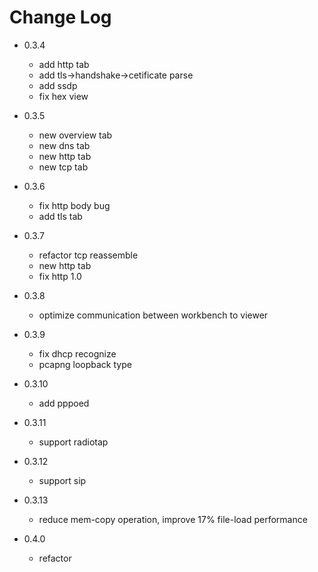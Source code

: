 # Change Log

- 0.3.4
  * add http tab
  * add tls->handshake->cetificate parse
  * add ssdp 
  * fix hex view

- 0.3.5
  * new overview tab
  * new dns tab
  * new http tab
  * new tcp tab

- 0.3.6
  * fix http body bug
  * add tls tab

- 0.3.7
  * refactor tcp reassemble
  * new http tab
  * fix http 1.0

- 0.3.8
  * optimize communication between workbench to viewer

- 0.3.9
  * fix dhcp recognize
  * pcapng loopback type
  
- 0.3.10
  * add pppoed

- 0.3.11
  * support radiotap
  
- 0.3.12
  * support sip

- 0.3.13
  * reduce mem-copy operation, improve 17% file-load performance
- 0.4.0
  * refactor 